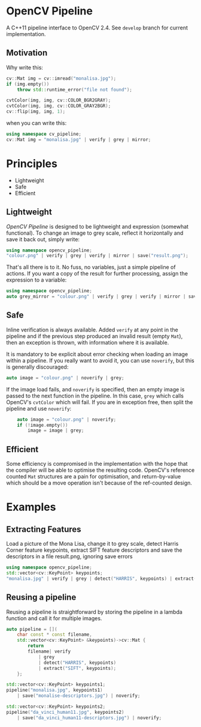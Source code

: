 OpenCV Pipeline
===============

A C++11 pipeline interface to OpenCV 2.4. See `develop` branch for current implementation.

Motivation
----------

Why write this:
```cpp
cv::Mat img = cv::imread("monalisa.jpg");
if (img.empty())
    throw std::runtime_error("file not found");

cvtColor(img, img, cv::COLOR_BGR2GRAY);
cvtColor(img, img, cv::COLOR_GRAY2BGR);
cv::flip(img, img, 1);
```

when you can write this:
```cpp
using namespace cv_pipeline;
cv::Mat img = "monalisa.jpg" | verify | grey | mirror;
```

Principles
==========

* Lightweight
* Safe
* Efficient

Lightweight
-----------

*OpenCV Pipeline* is designed to be lightweight and expression (somewhat functional). To change an image to grey scale, reflect it horizontally and save it back out, simply write:

```cpp
using namespace opencv_pipeline;
"colour.png" | verify | grey | verify | mirror | save("result.png");
```

That's all there is to it. No fuss, no variables, just a simple pipeline of actions. If you want a copy of the result for further processing, assign the expression to a variable:

```cpp
using namespace opencv_pipeline;
auto grey_mirror = "colour.png" | verify | grey | verify | mirror | save("result.png");
```

Safe
----

Inline verification is always available. Added `verify` at any point in the pipeline and if the previous step produced an invalid result (empty `Mat`), then an exception is thrown, with information where it is available.

It is mandatory to be explicit about error checking when loading an image within a pipeline. If you really want to avoid it, you can use `noverify`, but this is generally discouraged:

```cpp
auto image = "colour.png" | noverify | grey;
```

If the image load fails, and `noverify` is specified, then an empty image is passed to the next function in the pipeline. In this case, `grey` which calls OpenCV's `cvtColor` which will fail. If you are in exception free, then split the pipeline and use `noverify`:

```cpp
    auto image = "colour.png" | noverify;
    if (!image.empty())
        image = image | grey;
```

Efficient
---------

Some efficiency is compromised in the implementation with the hope that the compiler will be able to optimise the resulting code. OpenCV's reference counted `Mat` structures are a pain for optimisation, and return-by-value which should be a move operation isn't because of the ref-counted design.

Examples
========

Extracting Features
-------------------

Load a picture of the Mona Lisa, change it to grey scale, detect Harris Corner feature keypoints, extract SIFT feature descriptors and save the descriptors in a file result.png, ignoring save errors

```cpp
using namespace opencv_pipeline;
std::vector<cv::KeyPoint> keypoints;
"monalisa.jpg" | verify | grey | detect("HARRIS", keypoints) | extract("SIFT", keypoints) | save("result.png") | noverify;
```

Reusing a pipeline
------------------
Reusing a pipeline is straightforward by storing the pipeline in a lambda function and call it for multiple images.

```cpp
auto pipeline = [](
    char const * const filename,
    std::vector<cv::KeyPoint> &keypoints)->cv::Mat {
        return
        filename| verify
            | grey
            | detect("HARRIS", keypoints)
            | extract("SIFT", keypoints);
    };

std::vector<cv::KeyPoint> keypoints1;
pipeline("monalisa.jpg", keypoints1)
    | save("monalise-descriptors.jpg") | noverify;

std::vector<cv::KeyPoint> keypoints2;
pipeline("da_vinci_human11.jpg", keypoints2)
    | save("da_vinci_human11-descriptors.jpg") | noverify;
```
